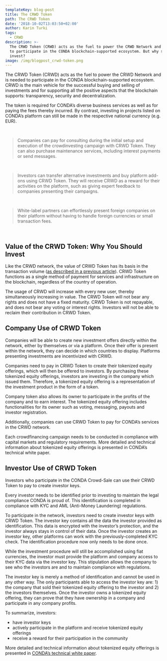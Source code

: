 ```yaml
---
templateKey: blog-post
title: The CRWD Token
path: The CRWD Token
date: '2018-10-02T13:03:50+02:00'
author: Karin Turki
tags:
  - CRWD
description: >-
  The CRWD Token (CRWD) acts as the fuel to power the CRWD Network and is needed
  to participate in the CONDA blockchain-supported ecosystem. But why should I
  invest?
image: /img/blogpost_crwd-token.png
---
```

The CRWD Token (CRWD) acts as the fuel to power the CRWD Network and is needed to participate in the CONDA blockchain-supported ecosystem. CRWD is the main vehicle for the successful buying and selling of investments and for supporting all the positive aspects that the blockchain supports: transparency, security and decentralization.

The token is required for CONDA’s diverse business services as well as for paying the fees thereby incurred. By contrast, investing in projects listed on CONDA’s platform can still be made in the respective national currency (e.g. EUR).

<br>

> Companies can pay for consulting during the initial setup and execution of the crowdinvesting campaign with CRWD Token. They can also purchase maintenance services, including interest payments or send messages.
>
>

<br>

> Investors can transfer alternative investments and buy platform add-ons using CRWD Token. They will receive CRWD as a reward for their activities on the platform, such as giving expert feedback to companies presenting their campaigns.

<br>

> White-label partners can effortlessly present foreign companies on their platform without having to handle foreign currencies or small transaction fees.

<br>

## Value of the CRWD Token: Why You Should Invest

Like the CRWD network, the value of CRWD Token has its basis in the transaction volume ([as described in a previous article](https://ico.conda.online/meet-the-crwd-network/)). CRWD Token functions as a single method of payment for services and infrastructure on the blockchain, regardless of the country of operation.

The usage of CRWD will increase with every new user, thereby simultaneously increasing in value. The CRWD Token will not bear any rights and does not have a fixed maturity. CRWD Token is not repayable, and does not bear any voting or interest rights. Investors will not be able to reclaim their contribution in CRWD Token.



## Company Use of CRWD Token

Companies will be able to create new investment offers directly within the network, either by themselves or via a platform. Once their offer is present within the network, they can decide in which countries to display. Platforms presenting investments are incentivized with CRWD.

Companies need to pay in CRWD Token to create their tokenized equity offerings, which will then be offered to investors. By purchasing these tokenized equity offerings, investors are investing in the company which issued them. Therefore, a tokenized equity offering is a representation of the investment product in the form of a token.

Company token also allows its owner to participate in the profits of the company and to earn interest. The tokenized equity offering includes functionalities for its owner such as voting, messaging, payouts and investor registration.

Additionally, companies can use CRWD Token to pay for CONDA’s services in the CRWD network.

Each crowdfinancing campaign needs to be conducted in compliance with capital markets and regulatory requirements. More detailed and technical information about tokenized equity offerings is presented in CONDA’s technical white paper. 



## Investor Use of CRWD Token

Investors who participate in the CONDA Crowd-Sale can use their CRWD Token to pay to create investor keys.

Every investor needs to be identified prior to investing to maintain the legal compliance CONDA is proud of. This identification is completed in compliance with KYC and AML (Anti-Money Laundering) regulations.

To participate in the network, investors need to create investor keys with CRWD Token. The investor key contains all the data the investor provided as identification. This data is encrypted with the investor’s protection, and the investor always stays in control of their data. Once the investor creates an investor key, other platforms can work with the previously-completed KYC check. The identification procedure now only needs to be done once.

While the investment procedure will still be accomplished using fiat currencies, the investor must provide the platform and company access to their KYC data via the investor key. This stipulation allows the company to see who the investors are and to maintain compliance with regulations.

The investor key is merely a method of identification and cannot be used in any other way. The only participants able to access the investor key are: 1) the company that sold their tokenized equity offering to the investor and 2) the investors themselves. Once the investor owns a tokenized equity offering, they can prove that they have ownership in a company and participate in any company profits.

To summarize, investors:

* have investor keys
* actively participate in the platform and receive tokenized equity offerings
* receive a reward for their participation in the community



More detailed and technical information about tokenized equity offerings is presented in [CONDA’s technical white paper](https://ico.conda.online/img/technical_whitepaper._v1.21.pdf).

<br>
